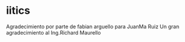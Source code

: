 # iitics





Agradecimiento por parte de fabian arguello para JuanMa Ruiz
Un gran agradecimiento al Ing.Richard Maurello
